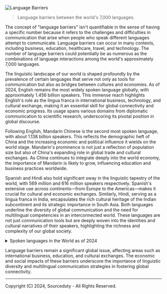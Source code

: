 ![Language Barriers](https://github.com/sourceduty/Language_Barriers/assets/123030236/837a4e61-7c45-4940-a99e-d257a9a4a45d)

> Language barriers between the world's 7,000 languages.

The concept of "language barriers" isn't quantifiable in the sense of having a specific number because it refers to the challenges and difficulties in communication that arise when people who speak different languages attempt to communicate. Language barriers can occur in many contexts, including business, education, healthcare, travel, and technology. The number of language barriers could potentially be as numerous as the combinations of language interactions among the world's approximately 7,000 languages.

The linguistic landscape of our world is shaped profoundly by the prevalence of certain languages that serve not only as tools for communication but also as bridges between cultures and economies. As of 2024, English remains the most widely spoken language globally, with approximately 1.456 billion speakers. This immense reach highlights English's role as the lingua franca in international business, technology, and cultural exchange, making it an essential skill for global connectivity and economic progress. Its usage spans various domains from diplomatic communication to scientific research, underscoring its pivotal position in global discourse.

Following English, Mandarin Chinese is the second most spoken language, with about 1.138 billion speakers. This reflects the demographic heft of China and the increasing economic and political influence it wields on the world stage. Mandarin's prominence is not just a reflection of population size but also of China's expanding role in global trade and cultural exchanges. As China continues to integrate deeply into the world economy, the importance of Mandarin is likely to grow, influencing education and business practices worldwide.

Spanish and Hindi also hold significant sway in the linguistic tapestry of the world, with 569 million and 616 million speakers respectively. Spanish's extensive use across continents—from Europe to the Americas—makes it crucial for cultural and economic exchanges. Similarly, Hindi, serving as a lingua franca in India, encapsulates the rich cultural heritage of the Indian subcontinent and its strategic importance in South Asia. Both languages underline the diversity of global communication and the need for multilingual competencies in an interconnected world. These languages are not just communication tools but are deeply woven into the identities and cultural narratives of their speakers, highlighting the richness and complexity of our global society.

<details><summary>Spoken languages in the World as of 2024</summary>
<br>

1. English:

Total Speakers: 1.456 billion

2. Mandarin Chinese:

Total Speakers: 1.138 billion

3. Spanish:

Total Speakers: 569 million

4. Hindi:

Total Speakers: 616 million

6. Bengali:

Total Speakers: 272 million

7. French:

Total Speakers: 272 million

7. Arabic (Standard):

Total Speakers: 274 million

8. Portuguese:

Total Speakers: 269 million

9. Russian:

Total Speakers: 251 million

11. Urdu:

Total Speakers: 232 million

<br>
</details>

Language barriers remain a significant global issue, affecting areas such as international business, education, and cultural exchanges. The economic and social impacts of these barriers underscore the importance of linguistic diversity and multilingual communication strategies in fostering global connectivity.

***
Copyright (C) 2024, Sourceduty - All Rights Reserved.
